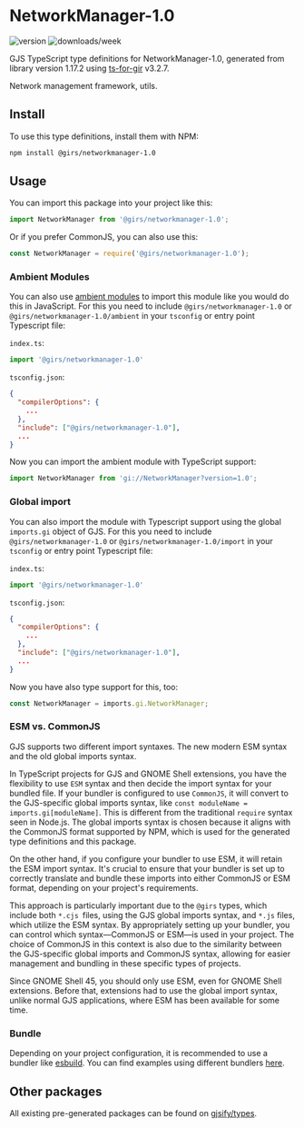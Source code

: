 
# NetworkManager-1.0

![version](https://img.shields.io/npm/v/@girs/networkmanager-1.0)
![downloads/week](https://img.shields.io/npm/dw/@girs/networkmanager-1.0)


GJS TypeScript type definitions for NetworkManager-1.0, generated from library version 1.17.2 using [ts-for-gir](https://github.com/gjsify/ts-for-gir) v3.2.7.

Network management framework, utils.

## Install

To use this type definitions, install them with NPM:
```bash
npm install @girs/networkmanager-1.0
```

## Usage

You can import this package into your project like this:
```ts
import NetworkManager from '@girs/networkmanager-1.0';
```

Or if you prefer CommonJS, you can also use this:
```ts
const NetworkManager = require('@girs/networkmanager-1.0');
```

### Ambient Modules

You can also use [ambient modules](https://github.com/gjsify/ts-for-gir/tree/main/packages/cli#ambient-modules) to import this module like you would do this in JavaScript.
For this you need to include `@girs/networkmanager-1.0` or `@girs/networkmanager-1.0/ambient` in your `tsconfig` or entry point Typescript file:

`index.ts`:
```ts
import '@girs/networkmanager-1.0'
```

`tsconfig.json`:
```json
{
  "compilerOptions": {
    ...
  },
  "include": ["@girs/networkmanager-1.0"],
  ...
}
```

Now you can import the ambient module with TypeScript support: 

```ts
import NetworkManager from 'gi://NetworkManager?version=1.0';
```

### Global import

You can also import the module with Typescript support using the global `imports.gi` object of GJS.
For this you need to include `@girs/networkmanager-1.0` or `@girs/networkmanager-1.0/import` in your `tsconfig` or entry point Typescript file:

`index.ts`:
```ts
import '@girs/networkmanager-1.0'
```

`tsconfig.json`:
```json
{
  "compilerOptions": {
    ...
  },
  "include": ["@girs/networkmanager-1.0"],
  ...
}
```

Now you have also type support for this, too:

```ts
const NetworkManager = imports.gi.NetworkManager;
```


### ESM vs. CommonJS

GJS supports two different import syntaxes. The new modern ESM syntax and the old global imports syntax.

In TypeScript projects for GJS and GNOME Shell extensions, you have the flexibility to use `ESM` syntax and then decide the import syntax for your bundled file. If your bundler is configured to use `CommonJS`, it will convert to the GJS-specific global imports syntax, like `const moduleName = imports.gi[moduleName]`. This is different from the traditional `require` syntax seen in Node.js. The global imports syntax is chosen because it aligns with the CommonJS format supported by NPM, which is used for the generated type definitions and this package.

On the other hand, if you configure your bundler to use ESM, it will retain the ESM import syntax. It's crucial to ensure that your bundler is set up to correctly translate and bundle these imports into either CommonJS or ESM format, depending on your project's requirements.

This approach is particularly important due to the `@girs` types, which include both `*.cjs `files, using the GJS global imports syntax, and `*.js` files, which utilize the ESM syntax. By appropriately setting up your bundler, you can control which syntax—CommonJS or ESM—is used in your project. The choice of CommonJS in this context is also due to the similarity between the GJS-specific global imports and CommonJS syntax, allowing for easier management and bundling in these specific types of projects.

Since GNOME Shell 45, you should only use ESM, even for GNOME Shell extensions. Before that, extensions had to use the global import syntax, unlike normal GJS applications, where ESM has been available for some time.

### Bundle

Depending on your project configuration, it is recommended to use a bundler like [esbuild](https://esbuild.github.io/). You can find examples using different bundlers [here](https://github.com/gjsify/ts-for-gir/tree/main/examples).

## Other packages

All existing pre-generated packages can be found on [gjsify/types](https://github.com/gjsify/types).

